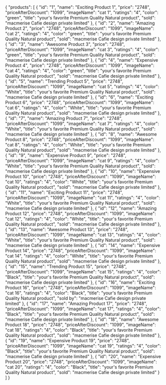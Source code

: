 {
    "products": [
        {
            "id": "1",
            "name": "Exciting Product 1",
            "price": "2748",
            "priceAfterDiscount": "1099",
            "imageName": "cat 1",
            "ratings": "4",
            "color": "green",
            "title": "your's favorite Premium Quality Natural product",
            "sold": "macmerise Cafie design private limited"
        },
        {
            "id": "2",
            "name": "Amazing Product 2",
            "price": "2748",
            "priceAfterDiscount": "1099",
            "imageName": "cat 2",
            "ratings": "4",
            "color": "green",
            "title": "your's favorite Premium Quality Natural product",
            "sold": "macmerise Cafie design private limited"
        },
        {
            "id": "3",
            "name": "Awesome Product 3",
            "price": "2748",
            "priceAfterDiscount": "1099",
            "imageName": "cat 3",
            "ratings": "4",
            "color": "green",
            "title": "your's favorite Premium Quality Natural product",
            "sold": "macmerise Cafie design private limited"
        },
        {
            "id": "4",
            "name": "Expensive Product 4",
            "price": "2748",
            "priceAfterDiscount": "1099",
            "imageName": "cat 4",
            "ratings": "4",
            "color": "green",
            "title": "your's favorite Premium Quality Natural product",
            "sold": "macmerise Cafie design private limited"
        },
        {
            "id": "5",
            "name": "Trending Product 5",
            "price": "2748",
            "priceAfterDiscount": "1099",
            "imageName": "cat 5",
            "ratings": "4",
            "color": "White",
            "title": "your's favorite Premium Quality Natural product",
            "sold": "macmerise Cafie design private limited"
        },
        {
            "id": "6",
            "name": "Exciting Product 6",
            "price": "2748",
            "priceAfterDiscount": "1099",
            "imageName": "cat 6",
            "ratings": "4",
            "color": "White",
            "title": "your's favorite Premium Quality Natural product",
            "sold": "macmerise Cafie design private limited"
        },
        {
            "id": "7",
            "name": "Amazing Product 7",
            "price": "2748",
            "priceAfterDiscount": "1099",
            "imageName": "cat 7",
            "ratings": "4",
            "color": "White",
            "title": "your's favorite Premium Quality Natural product",
            "sold": "macmerise Cafie design private limited"
        },
        {
            "id": "8",
            "name": "Awesome Product 8",
            "price": "2748",
            "priceAfterDiscount": "1099",
            "imageName": "cat 8",
            "ratings": "4",
            "color": "White",
            "title": "your's favorite Premium Quality Natural product",
            "sold": "macmerise Cafie design private limited"
        },
        {
            "id": "9",
            "name": "Expensive Product 9",
            "price": "2748",
            "priceAfterDiscount": "1099",
            "imageName": "cat 9",
            "ratings": "4",
            "color": "White",
            "title": "your's favorite Premium Quality Natural product",
            "sold": "macmerise Cafie design private limited"
        },
        {
            "id": "10",
            "name": "Expensive Product 10",
            "price": "2748",
            "priceAfterDiscount": "1099",
            "imageName": "cat 10",
            "ratings": "4",
            "color": "White",
            "title": "your's favorite Premium Quality Natural product",
            "sold": "macmerise Cafie design private limited"
        },
        {
            "id": "11",
            "name": "Exciting Product 11",
            "price": "2748",
            "priceAfterDiscount": "1099",
            "imageName": "cat 11",
            "ratings": "4",
            "color": "White",
            "title": "your's favorite Premium Quality Natural product",
            "sold": "macmerise Cafie design private limited"
        },
        {
            "id": "12",
            "name": "Amazing Product 12",
            "price": "2748",
            "priceAfterDiscount": "1099",
            "imageName": "cat 12",
            "ratings": "4",
            "color": "White",
            "title": "your's favorite Premium Quality Natural product",
            "sold": "macmerise Cafie design private limited"
        },
        {
            "id": "13",
            "name": "Awesome Product 13",
            "price": "2748",
            "priceAfterDiscount": "1099",
            "imageName": "cat 13",
            "ratings": "4",
            "color": "White",
            "title": "your's favorite Premium Quality Natural product",
            "sold": "macmerise Cafie design private limited"
        },
        {
            "id": "14",
            "name": "Expensive Product 14",
            "price": "2748",
            "priceAfterDiscount": "1099",
            "imageName": "cat 14",
            "ratings": "4",
            "color": "White",
            "title": "your's favorite Premium Quality Natural product",
            "sold": "macmerise Cafie design private limited"
        },
        {
            "id": "15",
            "name": "Trending Product 15",
            "price": "2748",
            "priceAfterDiscount": "1099",
            "imageName": "cat 15",
            "ratings": "4",
            "color": "Black",
            "title": "your's favorite Premium Quality Natural product",
            "sold": "macmerise Cafie design private limited"
        },
        {
            "id": "16",
            "name": "Exciting Product 16",
            "price": "2748",
            "priceAfterDiscount": "1099",
            "imageName": "cat 16",
            "ratings": "4",
            "color": "Black",
            "title": "your's favorite Premium Quality Natural product",
            "sold by": "macmerise Cafie design private limited"
        },
        {
            "id": "17",
            "name": "Amazing Product 17",
            "price": "2748",
            "priceAfterDiscount": "1099",
            "imageName": "cat 17",
            "ratings": "4",
            "color": "Black",
            "title": "your's favorite Premium Quality Natural product",
            "sold": "macmerise Cafie design private limited"
        },
        {
            "id": "18",
            "name": "Awesome Product 18",
            "price": "2748",
            "priceAfterDiscount": "1099",
            "imageName": "cat 18",
            "ratings": "4",
            "color": "Black",
            "title": "your's favorite Premium Quality Natural product",
            "sold": "macmerise Cafie design private limited"
        },
        {
            "id": "19",
            "name": "Expensive Product 19",
            "price": "2748",
            "priceAfterDiscount": "1099",
            "imageName": "cat 19",
            "ratings": "4",
            "color": "Black",
            "title": "your's favorite Premium Quality Natural product",
            "sold": "macmerise Cafie design private limited"
        },
        {
            "id": "20",
            "name": "Expensive Product 20",
            "price": "2748",
            "priceAfterDiscount": "1099",
            "imageName": "cat 20",
            "ratings": "4",
            "color": "Black",
            "title": "your's favorite Premium Quality Natural product",
            "sold": "macmerise Cafie design private limited"
        }
    ]
}
